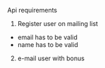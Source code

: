 Api requirements

1. Register user on mailing list
  - email has to be valid
  - name has to be valid 
2. e-mail user with bonus
